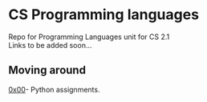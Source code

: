 # CS Programming languages
Repo for Programming Languages unit for CS 2.1<br>
Links to be added soon...<br>

## Moving around
[0x00](0x00-python_assignmets)- Python assignments.<br>